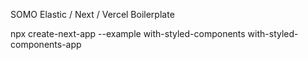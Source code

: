 SOMO Elastic / Next / Vercel Boilerplate

npx create-next-app --example with-styled-components with-styled-components-app
